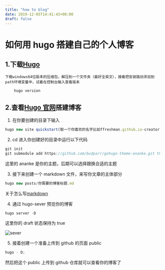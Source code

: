 ```yaml
---
title: "how to blog"
date: 2019-12-05T14:41:43+08:00
draft: false
---
```


# 如何用 hugo 搭建自己的个人博客

<!--more-->

## 1.下载[Hugo](https://github.com/gohugoio/hugo/releases)

    下载windows64位版本的压缩包，解压到一个文件夹（最好全英文），接着把安装路劲添加到path环境变量中，试着在控制台输入查看版本

```javascript
    hugo version
```

## 2.查看[Hugo 官网](https://gohugo.io/getting-started/quick-start/)搭建博客

1. 在你要创建的目录下输入

```javascript
hugo new site quickstart(取一个你喜欢的名字比如ffreshman.github.io-creator)
```

2. cd 进入你创建好的目录中运行以下代码

```javascript
git init
git submodule add https://github.com/budparr/gohugo-theme-ananke.git themes/ananke
```

这里的 ananke 是你的主题，后期可以选择跟换合适的主题

3. 接下来创建一个 markdown 文件，来写你文章的主体部分

```javascript
hugo new posts/你需要的博客标题.md
```

关于怎么写[markdown](https://www.mdeditor.com/)

4. 通过 hugo-sever 预览你的博客

```javascript
hugo server -D
```

这里你的 draft 状态保持为 true

![sever](/images/severs.png)

5. 接着创建一个准备上传到 github 的页面 public

```javascript
hugo - D;
```

然后把这个 public 上传到 github 仓库就可以查看你的博客了

